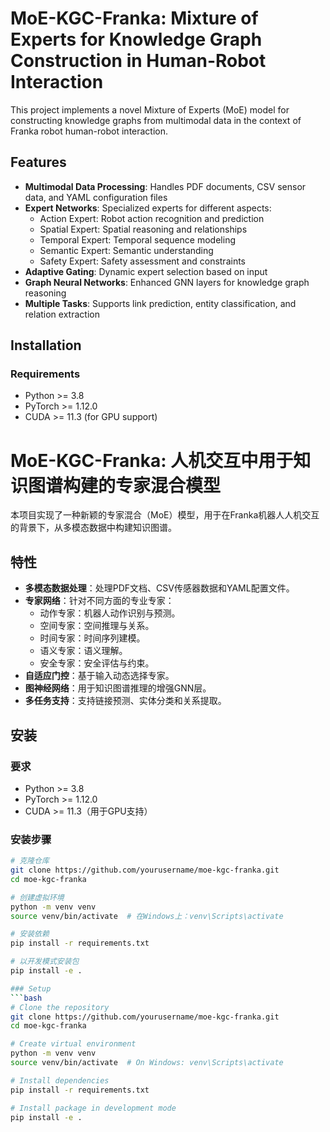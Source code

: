 # MoE-KGC-Franka: Mixture of Experts for Knowledge Graph Construction in Human-Robot Interaction

This project implements a novel Mixture of Experts (MoE) model for constructing knowledge graphs from multimodal data in the context of Franka robot human-robot interaction.

## Features

- **Multimodal Data Processing**: Handles PDF documents, CSV sensor data, and YAML configuration files
- **Expert Networks**: Specialized experts for different aspects:
  - Action Expert: Robot action recognition and prediction
  - Spatial Expert: Spatial reasoning and relationships
  - Temporal Expert: Temporal sequence modeling
  - Semantic Expert: Semantic understanding
  - Safety Expert: Safety assessment and constraints
- **Adaptive Gating**: Dynamic expert selection based on input
- **Graph Neural Networks**: Enhanced GNN layers for knowledge graph reasoning
- **Multiple Tasks**: Supports link prediction, entity classification, and relation extraction

## Installation

### Requirements
- Python >= 3.8
- PyTorch >= 1.12.0
- CUDA >= 11.3 (for GPU support)
# MoE-KGC-Franka: 人机交互中用于知识图谱构建的专家混合模型

本项目实现了一种新颖的专家混合（MoE）模型，用于在Franka机器人人机交互的背景下，从多模态数据中构建知识图谱。

## 特性
- **多模态数据处理**：处理PDF文档、CSV传感器数据和YAML配置文件。
- **专家网络**：针对不同方面的专业专家：
  - 动作专家：机器人动作识别与预测。
  - 空间专家：空间推理与关系。
  - 时间专家：时间序列建模。
  - 语义专家：语义理解。
  - 安全专家：安全评估与约束。
- **自适应门控**：基于输入动态选择专家。
- **图神经网络**：用于知识图谱推理的增强GNN层。
- **多任务支持**：支持链接预测、实体分类和关系提取。

## 安装
### 要求
- Python >= 3.8
- PyTorch >= 1.12.0
- CUDA >= 11.3（用于GPU支持）

### 安装步骤
```bash
# 克隆仓库
git clone https://github.com/yourusername/moe-kgc-franka.git
cd moe-kgc-franka

# 创建虚拟环境
python -m venv venv
source venv/bin/activate  # 在Windows上：venv\Scripts\activate

# 安装依赖
pip install -r requirements.txt

# 以开发模式安装包
pip install -e .

### Setup
```bash
# Clone the repository
git clone https://github.com/yourusername/moe-kgc-franka.git
cd moe-kgc-franka

# Create virtual environment
python -m venv venv
source venv/bin/activate  # On Windows: venv\Scripts\activate

# Install dependencies
pip install -r requirements.txt

# Install package in development mode
pip install -e .

